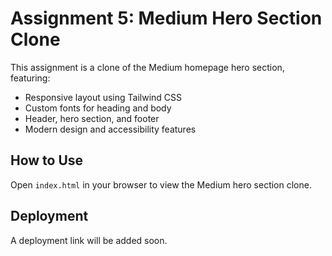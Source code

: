 # Assignment 5: Medium Hero Section Clone

This assignment is a clone of the Medium homepage hero section, featuring:
- Responsive layout using Tailwind CSS
- Custom fonts for heading and body
- Header, hero section, and footer
- Modern design and accessibility features

## How to Use
Open `index.html` in your browser to view the Medium hero section clone.

## Deployment
A deployment link will be added soon.
